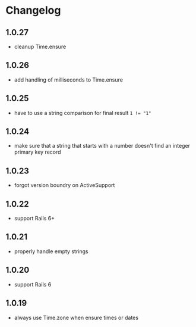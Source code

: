 # Changelog

## 1.0.27
- cleanup Time.ensure

## 1.0.26
- add handling of milliseconds to Time.ensure

## 1.0.25
- have to use a string comparison for final result `1 != "1"`

## 1.0.24
- make sure that a string that starts with a number doesn't find an integer primary key record

## 1.0.23
- forgot version boundry on ActiveSupport

## 1.0.22
- support Rails 6+

## 1.0.21
- properly handle empty strings

## 1.0.20
- support Rails 6

## 1.0.19
- always use Time.zone when ensure times or dates
